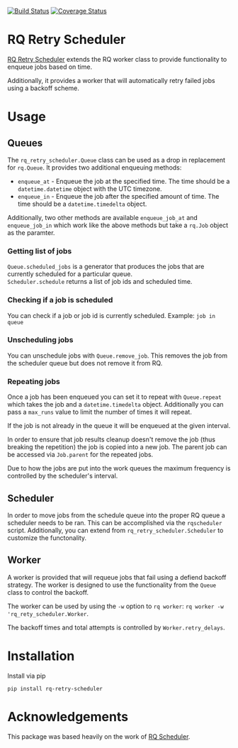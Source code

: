 [![Build Status](https://travis-ci.org/mikemill/rq_retry_scheduler.svg?branch=master)](https://travis-ci.org/mikemill/rq_retry_scheduler)
[![Coverage Status](https://coveralls.io/repos/github/mikemill/rq_retry_scheduler/badge.svg?branch=master)](https://coveralls.io/github/mikemill/rq_retry_scheduler?branch=master)

# RQ Retry Scheduler

[RQ Retry Scheduler](https://github.com/mikemill/rq_retry_scheduler) extends the RQ worker class to provide functionality to enqueue jobs based on time.

Additionally, it provides a worker that will automatically retry failed jobs using a backoff scheme.

# Usage

## Queues

The `rq_retry_scheduler.Queue` class can be used as a drop in replacement for `rq.Queue`.  It provides two additional enqueuing methods:

* `enqueue_at` - Enqueue the job at the specified time.  The time should be a `datetime.datetime` object with the UTC timezone.
* `enqueue_in` - Enqueue the job after the specified amount of time.  The time should be a `datetime.timedelta` object.

Additionally, two other methods are available `enqueue_job_at` and `enqueue_job_in` which work like the above methods but take a `rq.Job` object as the paramter.

### Getting list of jobs

`Queue.scheduled_jobs` is a generator that produces the jobs that are currently scheduled for a particular queue.  
`Scheduler.schedule` returns a list of job ids and scheduled time.

### Checking if a job is scheduled

You can check if a job or job id is currently scheduled.  Example: `job in queue`

### Unscheduling jobs

You can unschedule jobs with `Queue.remove_job`.  This removes the job from the scheduler queue but does not remove it from RQ.

### Repeating jobs

Once a job has been enqueued you can set it to repeat with `Queue.repeat` which takes the job and a `datetime.timedelta` object.  Additionally you can
pass a `max_runs` value to limit the number of times it will repeat.

If the job is not already in the queue it will be enqueued at the given interval.

In order to ensure that job results cleanup doesn't remove the job (thus breaking the repetition) the job is copied into a new job.
The parent job can be accessed via `Job.parent` for the repeated jobs.

Due to how the jobs are put into the work queues the maximum frequency is controlled by the scheduler's interval.

## Scheduler

In order to move jobs from the schedule queue into the proper RQ queue a scheduler needs to be ran.
This can be accomplished via the `rqscheduler` script.  Additionally, you can extend from `rq_retry_scheduler.Scheduler` to customize the functonality.

## Worker

A worker is provided that will requeue jobs that fail using a defiend backoff strategy.
The worker is designed to use the functionality from the `Queue` class to control the backoff.

The worker can be used by using the `-w` option to `rq worker`: `rq worker -w 'rq_rety_scheduler.Worker`.

The backoff times and total attempts is controlled by `Worker.retry_delays`.


# Installation

Install via pip

```
pip install rq-retry-scheduler
```


# Acknowledgements

This package was based heavily on the work of [RQ Scheduler](https://github.com/ui/rq-scheduler).
